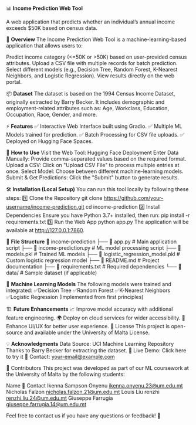 📊 **Income Prediction Web Tool**

A web application that predicts whether an individual’s annual income exceeds $50K based on census data.

📝 **Overview**
The Income Prediction Web Tool is a machine-learning-based application that allows users to:

Predict income category (<=50K or >50K) based on user-provided census attributes.
Upload a CSV file with multiple records for batch prediction.
Select different models (e.g., Decision Tree, Random Forest, K-Nearest Neighbors, and Logistic Regression).
View results directly on the web portal.

📦 **Dataset**
The dataset is based on the 1994 Census Income Dataset, originally extracted by Barry Becker.
It includes demographic and employment-related attributes such as: Age, Workclass, Education, Occupation, Race, Gender, and more.

⚡ **Features**
✅ Interactive Web Interface built using Gradio.
✅ Multiple ML Models trained for prediction.
✅ Batch Processing for CSV file uploads.
✅ Deployed on Hugging Face Spaces.

🚀 **How to Use**
Visit the Web Tool: Hugging Face Deployment
Enter Data Manually: Provide comma-separated values based on the required format.
Upload a CSV: Click on "Upload CSV File" to process multiple entries at once.
Select Model: Choose between different machine-learning models.
Submit & Get Predictions: Click the "Submit" button to generate results.

🛠️ **Installation (Local Setup)**
You can run this tool locally by following these steps:
1️⃣ Clone the Repository
git clone https://github.com/your-username/income-prediction.git
cd income-prediction
2️⃣ Install Dependencies
Ensure you have Python 3.7+ installed, then run:
pip install -r requirements.txt
3️⃣ Run the Web App
python app.py
The application will be available at http://127.0.0.1:7860.

📁 **File Structure**
📂 income-prediction
├── 📄 app.py                       # Main application script
├── 📄 income-prediction.py          # ML model processing script
├── 📄 models.pkl                     # Trained ML models
├── 📄 logistic_regression_model.pkl  # Custom logistic regression model
├── 📄 README.md                      # Project documentation
├── 📄 requirements.txt              # Required dependencies
└── 📂 data/                         # Sample dataset (if applicable)

🤖 **Machine Learning Models**
The following models were trained and integrated:
✅Decision Tree
✅Random Forest
✅K-Nearest Neighbors
✅Logistic Regression (Implemented from first principles)

🏗️ **Future Enhancements**
📈 Improve model accuracy with additional feature engineering.
🌍 Deploy on cloud services for wider accessibility.
🎨 Enhance UI/UX for better user experience.
📜 License
This project is open-source and available under the University of Malta License.

💡 **Acknowledgments**
Data Source: UCI Machine Learning Repository
Thanks to Barry Becker for extracting the dataset.
🔗 Live Demo: Click here to try it
📧 Contact: your-email@example.com

👥 Contributors
This project was developed as part of our ML coursework at the University of Malta by the following students:

   Name                        📧 Contact
Ikenna Sampson Onyenu	    ikenna.onyenu.23@um.edu.mt
Nicholas Falzon	          nicholas.falzon.21@um.edu.mt
Louis Liu renzhi	          renzhi.liu.24@um.edu.mt
Giuseppe Farrugia	        giuseppe.farrugia.14@um.edu.mt

Feel free to contact us if you have any questions or feedback! 🚀
